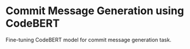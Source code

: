# Commit Message Generation using CodeBERT

Fine-tuning CodeBERT model for commit message generation task.